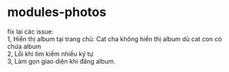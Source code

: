 # modules-photos
fix lại các issue: </br>
1, Hiển thị album tại trang chủ: Cat cha không hiển thị album dù cat con có chứa album</br>
2, Lỗi khi tìm kiếm nhiều ký tự </br>
3, Làm gọn giao diện khi đăng album.</br>
